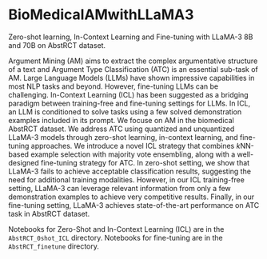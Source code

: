 # BioMedicalAMwithLLaMA3
Zero-shot learning, In-Context Learning and Fine-tuning with LLaMA-3 8B and 70B on AbstRCT dataset.

Argument Mining (AM) aims to extract the complex argumentative structure of a text and Argument Type Classification (ATC) is an essential sub-task of AM. Large Language Models (LLMs) have shown impressive capabilities in most NLP tasks and beyond. However, fine-tuning LLMs can be challenging. In-Context Learning (ICL) has been suggested as a bridging paradigm between training-free and fine-tuning settings for LLMs. In ICL, an LLM is conditioned to solve tasks using a few solved demonstration examples included in its prompt. We focuse on AM in the biomedical AbstRCT dataset. We address ATC using quantized and unquantized LLaMA-3 models through zero-shot learning, in-context learning, and fine-tuning approaches. We introduce a novel ICL strategy that combines $k$NN-based example selection with majority vote ensembling, along with a well-designed fine-tuning strategy for ATC. In zero-shot setting, we show that LLaMA-3 fails to achieve acceptable classification results, suggesting the need for additional training modalities. However, in our ICL training-free setting, LLaMA-3 can leverage relevant information from only a few demonstration examples to achieve very competitive results. Finally, in our fine-tuning setting, LLaMA-3 achieves state-of-the-art performance on ATC task in AbstRCT dataset.

Notebooks for Zero-Shot and In-Context Learning (ICL) are in the `AbstRCT_0shot_ICL` directory. Notebooks for fine-tuning are in the `AbstRCT_finetune` directory. 

